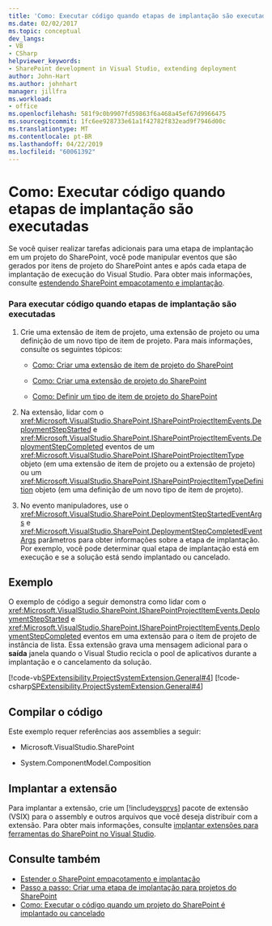 ```yaml
---
title: 'Como: Executar código quando etapas de implantação são executadas | Microsoft Docs'
ms.date: 02/02/2017
ms.topic: conceptual
dev_langs:
- VB
- CSharp
helpviewer_keywords:
- SharePoint development in Visual Studio, extending deployment
author: John-Hart
ms.author: johnhart
manager: jillfra
ms.workload:
- office
ms.openlocfilehash: 581f9c0b9907fd59863f6a468a45ef67d9966475
ms.sourcegitcommit: 1fc6ee928733e61a1f42782f832ead9f7946d00c
ms.translationtype: MT
ms.contentlocale: pt-BR
ms.lasthandoff: 04/22/2019
ms.locfileid: "60061392"
---
```

# <a name="how-to-run-code-when-deployment-steps-are-executed"></a>Como: Executar código quando etapas de implantação são executadas
  Se você quiser realizar tarefas adicionais para uma etapa de implantação em um projeto do SharePoint, você pode manipular eventos que são gerados por itens de projeto do SharePoint antes e após cada etapa de implantação de execução do Visual Studio. Para obter mais informações, consulte [estendendo SharePoint empacotamento e implantação](../sharepoint/extending-sharepoint-packaging-and-deployment.md).

### <a name="to-run-code-when-deployment-steps-are-executed"></a>Para executar código quando etapas de implantação são executadas

1. Crie uma extensão de item de projeto, uma extensão de projeto ou uma definição de um novo tipo de item de projeto. Para mais informações, consulte os seguintes tópicos:

    - [Como: Criar uma extensão de item de projeto do SharePoint](../sharepoint/how-to-create-a-sharepoint-project-item-extension.md)

    - [Como: Criar uma extensão de projeto do SharePoint](../sharepoint/how-to-create-a-sharepoint-project-extension.md)

    - [Como: Definir um tipo de item de projeto do SharePoint](../sharepoint/how-to-define-a-sharepoint-project-item-type.md)

2. Na extensão, lidar com o <xref:Microsoft.VisualStudio.SharePoint.ISharePointProjectItemEvents.DeploymentStepStarted> e <xref:Microsoft.VisualStudio.SharePoint.ISharePointProjectItemEvents.DeploymentStepCompleted> eventos de um <xref:Microsoft.VisualStudio.SharePoint.ISharePointProjectItemType> objeto (em uma extensão de item de projeto ou a extensão de projeto) ou um <xref:Microsoft.VisualStudio.SharePoint.ISharePointProjectItemTypeDefinition> objeto (em uma definição de um novo tipo de item de projeto).

3. No evento manipuladores, use o <xref:Microsoft.VisualStudio.SharePoint.DeploymentStepStartedEventArgs> e <xref:Microsoft.VisualStudio.SharePoint.DeploymentStepCompletedEventArgs> parâmetros para obter informações sobre a etapa de implantação. Por exemplo, você pode determinar qual etapa de implantação está em execução e se a solução está sendo implantado ou cancelado.

## <a name="example"></a>Exemplo
 O exemplo de código a seguir demonstra como lidar com o <xref:Microsoft.VisualStudio.SharePoint.ISharePointProjectItemEvents.DeploymentStepStarted> e <xref:Microsoft.VisualStudio.SharePoint.ISharePointProjectItemEvents.DeploymentStepCompleted> eventos em uma extensão para o item de projeto de instância de lista. Essa extensão grava uma mensagem adicional para o **saída** janela quando o Visual Studio recicla o pool de aplicativos durante a implantação e o cancelamento da solução.

 [!code-vb[SPExtensibility.ProjectSystemExtension.General#4](../sharepoint/codesnippet/VisualBasic/projectsystemexamples/extension/handledeploymentstepevents.vb#4)]
 [!code-csharp[SPExtensibility.ProjectSystemExtension.General#4](../sharepoint/codesnippet/CSharp/projectsystemexamples/extension/handledeploymentstepevents.cs#4)]

## <a name="compile-the-code"></a>Compilar o código
 Este exemplo requer referências aos assemblies a seguir:

- Microsoft.VisualStudio.SharePoint

- System.ComponentModel.Composition

## <a name="deploy-the-extension"></a>Implantar a extensão
 Para implantar a extensão, crie um [!include[vsprvs](../sharepoint/includes/vsprvs-md.md)] pacote de extensão (VSIX) para o assembly e outros arquivos que você deseja distribuir com a extensão. Para obter mais informações, consulte [implantar extensões para ferramentas do SharePoint no Visual Studio](../sharepoint/deploying-extensions-for-the-sharepoint-tools-in-visual-studio.md).

## <a name="see-also"></a>Consulte também
- [Estender o SharePoint empacotamento e implantação](../sharepoint/extending-sharepoint-packaging-and-deployment.md)
- [Passo a passo: Criar uma etapa de implantação para projetos do SharePoint](../sharepoint/walkthrough-creating-a-custom-deployment-step-for-sharepoint-projects.md)
- [Como: Executar o código quando um projeto do SharePoint é implantado ou cancelado](../sharepoint/how-to-run-code-when-a-sharepoint-project-is-deployed-or-retracted.md)
